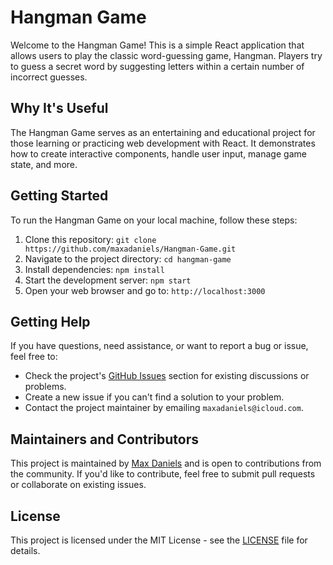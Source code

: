 # Hangman Game

Welcome to the Hangman Game! This is a simple React application that allows users to play the classic word-guessing game, Hangman. Players try to guess a secret word by suggesting letters within a certain number of incorrect guesses.

## Why It's Useful

The Hangman Game serves as an entertaining and educational project for those learning or practicing web development with React. It demonstrates how to create interactive components, handle user input, manage game state, and more.

## Getting Started

To run the Hangman Game on your local machine, follow these steps:

1. Clone this repository: `git clone https://github.com/maxadaniels/Hangman-Game.git`
2. Navigate to the project directory: `cd hangman-game`
3. Install dependencies: `npm install`
4. Start the development server: `npm start`
5. Open your web browser and go to: `http://localhost:3000`

## Getting Help

If you have questions, need assistance, or want to report a bug or issue, feel free to:

- Check the project's [GitHub Issues](https://github.com/maxadaniels/Hangman-Game.git) section for existing discussions or problems.
- Create a new issue if you can't find a solution to your problem.
- Contact the project maintainer by emailing `maxadaniels@icloud.com`.

## Maintainers and Contributors

This project is maintained by [Max Daniels](https://github.com/maxadaniels) and is open to contributions from the community. If you'd like to contribute, feel free to submit pull requests or collaborate on existing issues.

## License

This project is licensed under the MIT License - see the [LICENSE](LICENSE) file for details.